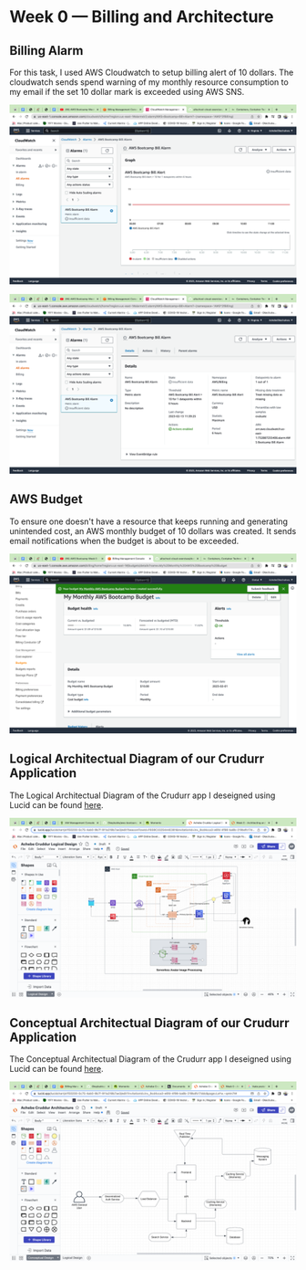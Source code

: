 # Week 0 — Billing and Architecture

## Billing Alarm

For this task, I used AWS Cloudwatch to setup billing alert of 10 dollars. The cloudwatch sends spend warning of my monthly resource consumption to my email if the set 10 dollar mark is exceeded using AWS SNS.

![Alt text](/Week0_Documents/week0image1.png)

![Alt text](/Week0_Documents/week0image2.png)

## AWS Budget

To ensure one doesn't have a resource that keeps running and generating unintended cost, an AWS monthly budget of 10 dollars was created. It sends email notifications when the budget is about to be exceeded.

![Alt text](/Week0_Documents/week0image3.png)

## Logical Architectual Diagram of our Crudurr Application

The Logical Architectual Diagram of the Crudurr app I deseigned using Lucid can be found [here](https://lucid.app/lucidchart/a1f50200-0c75-4ab0-9b7f-911a318b7ae3/edit?viewport_loc=-410%2C-194%2C2601%2C1430%2C0_0&invitationId=inv_9cd4cca3-e6fd-4f98-ba8b-219bdfc17ddc "Lucid Diagram").

![Lucid Diagram](/Week0_Documents/week0image4.png)

## Conceptual Architectual Diagram of our Crudurr Application

The Conceptual Architectual Diagram of the Crudurr app I deseigned using Lucid can be found [here](https://lucid.app/lucidchart/a1f50200-0c75-4ab0-9b7f-911a318b7ae3/edit?viewport_loc=65%2C-119%2C1698%2C934%2CLeYw.~qmtn7t&invitationId=inv_9cd4cca3-e6fd-4f98-ba8b-219bdfc17ddc "Lucid Diagram").

![Lucid Diagram](/Week0_Documents/week0image5.png)